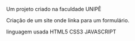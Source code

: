 Um projeto criado na faculdade UNIPÊ

Criação de um site onde linka para um formulário.

linguagem usada HTML5 CSS3 JAVASCRIPT
